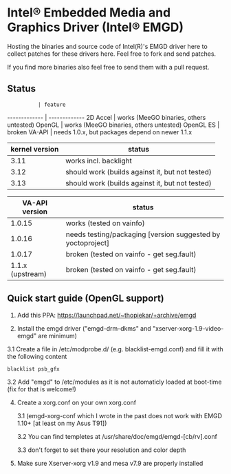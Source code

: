 Intel® Embedded Media and Graphics Driver (Intel® EMGD)
=======================================================

Hosting the binaries and source code of Intel(R)'s EMGD driver here to collect patches for these drivers here.
Feel free to fork and send patches.

If you find more binaries also feel free to send them with a pull request.

Status
------

              | feature
------------- | -------------
2D Accel      | works (MeeGO binaries, others untested)
OpenGL        | works (MeeGO binaries, others untested)
OpenGL ES     | broken
VA-API        | needs 1.0.x, but packages depend on newer 1.1.x

kernel version       | status
-------------------- | -------------
3.11                 | works incl. backlight
3.12                 | should work (builds against it, but not tested)
3.13                 | should work (builds against it, but not tested)

VA-API version   | status
---------------- | ------
1.0.15           | works (tested on vainfo)
1.0.16           | needs testing/packaging [version suggested by yoctoproject]
1.0.17           | broken (tested on vainfo - get seg.fault)
1.1.x (upstream) | broken (tested on vainfo - get seg.fault)



Quick start guide (OpenGL support)
----------------------------------

1. Add this PPA: https://launchpad.net/~thopiekar/+archive/emgd

2. Install the emgd driver ("emgd-drm-dkms" and "xserver-xorg-1.9-video-emgd" are minimum)

3.1 Create a file in /etc/modprobe.d/ (e.g. blacklist-emgd.conf) and fill it with the following content

```
blacklist psb_gfx
```

3.2 Add "emgd" to /etc/modules as it is not automaticly loaded at boot-time (fix for that is welcome!)

4. Create a xorg.conf on your own xorg.conf 

    3.1 (emgd-xorg-conf which I wrote in the past does not work with EMGD 1.10+ [at least on my Asus T91])

    3.2 You can find templetes at /usr/share/doc/emgd/emgd-[cb/rv].conf

    3.3 don't forget to set there your resolution and color depth

4. Make sure Xserver-xorg v1.9 and mesa v7.9 are properly installed
